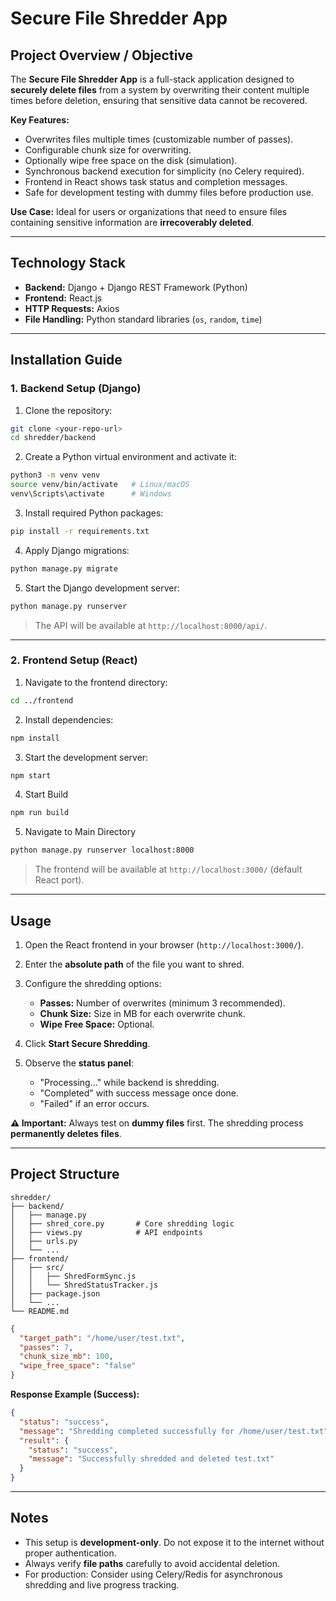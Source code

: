 # Secure File Shredder App

## **Project Overview / Objective**

The **Secure File Shredder App** is a full-stack application designed to **securely delete files** from a system by overwriting their content multiple times before deletion, ensuring that sensitive data cannot be recovered.

**Key Features:**

* Overwrites files multiple times (customizable number of passes).
* Configurable chunk size for overwriting.
* Optionally wipe free space on the disk (simulation).
* Synchronous backend execution for simplicity (no Celery required).
* Frontend in React shows task status and completion messages.
* Safe for development testing with dummy files before production use.

**Use Case:**
Ideal for users or organizations that need to ensure files containing sensitive information are **irrecoverably deleted**.

---

## **Technology Stack**

* **Backend:** Django + Django REST Framework (Python)
* **Frontend:** React.js
* **HTTP Requests:** Axios
* **File Handling:** Python standard libraries (`os`, `random`, `time`)

---

## **Installation Guide**

### **1. Backend Setup (Django)**

1. Clone the repository:

```bash
git clone <your-repo-url>
cd shredder/backend
```

2. Create a Python virtual environment and activate it:

```bash
python3 -m venv venv
source venv/bin/activate   # Linux/macOS
venv\Scripts\activate      # Windows
```

3. Install required Python packages:

```bash
pip install -r requirements.txt
```

4. Apply Django migrations:

```bash
python manage.py migrate
```

5. Start the Django development server:

```bash
python manage.py runserver
```

> The API will be available at `http://localhost:8000/api/`.

---

### **2. Frontend Setup (React)**

1. Navigate to the frontend directory:

```bash
cd ../frontend
```

2. Install dependencies:

```bash
npm install
```

3. Start the development server:

```bash
npm start
```

4. Start Build
```bash
npm run build
```
5. Navigate to Main Directory
```bash
python manage.py runserver localhost:8000

```

> The frontend will be available at `http://localhost:3000/` (default React port).

---

## **Usage**

1. Open the React frontend in your browser (`http://localhost:3000/`).
2. Enter the **absolute path** of the file you want to shred.
3. Configure the shredding options:

   * **Passes:** Number of overwrites (minimum 3 recommended).
   * **Chunk Size:** Size in MB for each overwrite chunk.
   * **Wipe Free Space:** Optional.
4. Click **Start Secure Shredding**.
5. Observe the **status panel**:

   * "Processing..." while backend is shredding.
   * "Completed" with success message once done.
   * "Failed" if an error occurs.

**⚠️ Important:** Always test on **dummy files** first. The shredding process **permanently deletes files**.

---

## **Project Structure**

```
shredder/
├── backend/
│   ├── manage.py
│   ├── shred_core.py       # Core shredding logic
│   ├── views.py            # API endpoints
│   ├── urls.py
│   └── ...
├── frontend/
│   ├── src/
│   │   ├── ShredFormSync.js
│   │   └── ShredStatusTracker.js
│   ├── package.json
│   └── ...
└── README.md
```

```json
{
  "target_path": "/home/user/test.txt",
  "passes": 7,
  "chunk_size_mb": 100,
  "wipe_free_space": "false"
}
```

**Response Example (Success):**

```json
{
  "status": "success",
  "message": "Shredding completed successfully for /home/user/test.txt",
  "result": {
    "status": "success",
    "message": "Successfully shredded and deleted test.txt"
  }
}
```

---

## **Notes**

* This setup is **development-only**. Do not expose it to the internet without proper authentication.
* Always verify **file paths** carefully to avoid accidental deletion.
* For production: Consider using Celery/Redis for asynchronous shredding and live progress tracking.
